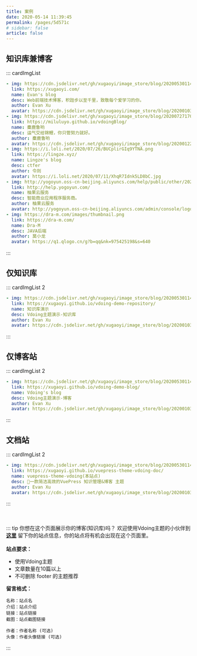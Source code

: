 ```yaml
---
title: 案例
date: 2020-05-14 11:39:45
permalink: /pages/5d571c
# sidebar: false
article: false
---
```


<!-- 
## 这个主题可以做什么？
* 案例1：[知识库兼博客站](https://xugaoyi.com/)
* 案例2：[仅博客站](https://xugaoyi.github.io/vdoing-demo-blog/)
* 案例3：[仅知识库](https://xugaoyi.github.io/vdoing-demo-repository/)
* 案例4：文档站(本站点) -->

## 知识库兼博客
::: cardImgList
```yaml
- img: https://cdn.jsdelivr.net/gh/xugaoyi/image_store/blog/20200530114033.png
  link: https://xugaoyi.com/
  name: Evan's blog
  desc: Web前端技术博客，积跬步以至千里，致敬每个爱学习的你。
  author: Evan Xu
  avatar: https://cdn.jsdelivr.net/gh/xugaoyi/image_store/blog/20200103123203.jpg
- img: https://cdn.jsdelivr.net/gh/xugaoyi/image_store/blog/20200727170555.jpg
  link: https://miluluyo.github.io/vdoingBlog/
  name: 麋鹿鲁哟
  desc: 运气交给锦鲤，你只管努力就好。
  author: 麋鹿鲁哟
  avatar: https://cdn.jsdelivr.net/gh/xugaoyi/image_store/blog/20200122153807.jpg
- img: https://i.loli.net/2020/07/26/BUCplirGIq9YTNA.png
  link: https://lingze.xyz/
  name: Lingze's blog
  desc: ctfer
  author: 令则
  avatar: https://i.loli.net/2020/07/11/XhqR7Idnk5LD8bC.jpg
- img: http://yogoyun.oss-cn-beijing.aliyuncs.com/help/public/other/20200630125515.png
  link: http://help.yogoyun.com/
  name: 柚果云服务
  desc: 智能商业应用程序服务商。
  author: 柚果云服务
  avatar: http://yogoyun.oss-cn-beijing.aliyuncs.com/admin/console/logo.png
- img: https://dra-m.com/images/thumbnail.png
  link: https://dra-m.com/
  name: Dra-M
  desc: JAVA后端
  author: 莫小龙
  avatar: https://q1.qlogo.cn/g?b=qq&nk=975425198&s=640
```
:::

## 仅知识库
::: cardImgList 2
```yaml
- img: https://cdn.jsdelivr.net/gh/xugaoyi/image_store/blog/20200530114035.png
  link: https://xugaoyi.github.io/vdoing-demo-repository/
  name: 知识库演示
  desc: Vdoing主题演示-知识库
  author: Evan Xu
  avatar: https://cdn.jsdelivr.net/gh/xugaoyi/image_store/blog/20200103123203.jpg
```
:::

## 仅博客站
::: cardImgList 2
```yaml
- img: https://cdn.jsdelivr.net/gh/xugaoyi/image_store/blog/20200530114034.png
  link: https://xugaoyi.github.io/vdoing-demo-blog/
  name: Vdoing's blog
  desc: Vdoing主题演示-博客
  author: Evan Xu
  avatar: https://cdn.jsdelivr.net/gh/xugaoyi/image_store/blog/20200103123203.jpg
```
:::

## 文档站
::: cardImgList 2
```yaml
- img: https://cdn.jsdelivr.net/gh/xugaoyi/image_store/blog/20200530114036.png
  link: https://xugaoyi.github.io/vuepress-theme-vdoing-doc/
  name: vuepress-theme-vdoing(本站点)
  desc: 🚀一款简洁高效的VuePress 知识管理&博客 主题
  author: Evan Xu
  avatar: https://cdn.jsdelivr.net/gh/xugaoyi/image_store/blog/20200103123203.jpg
```
:::

</br></br>
::: tip 你想在这个页面展示你的博客(知识库)吗？
欢迎使用Vdoing主题的小伙伴到 [**这里**](https://github.com/xugaoyi/vuepress-theme-vdoing/issues/358) 留下你的站点信息，你的站点将有机会出现在这个页面里。</br></br>
**站点要求：**
* 使用Vdoing主题
* 文章数量在10篇以上
* 不可删除 footer 的主题推荐

**留言格式：**
```
名称：站点名
介绍：站点介绍
链接：站点链接
截图：站点截图链接

作者：作者名称 (可选)
头像：作者头像链接 (可选)
```
:::